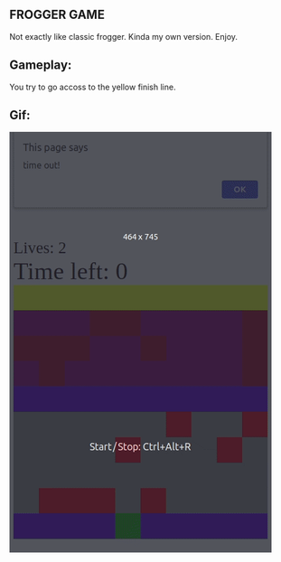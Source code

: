 ## FROGGER GAME
Not exactly like classic frogger. Kinda my own version. Enjoy.

## Gameplay:
You try to go accoss to the yellow finish line. 

## Gif:
![preview](preview.gif)

